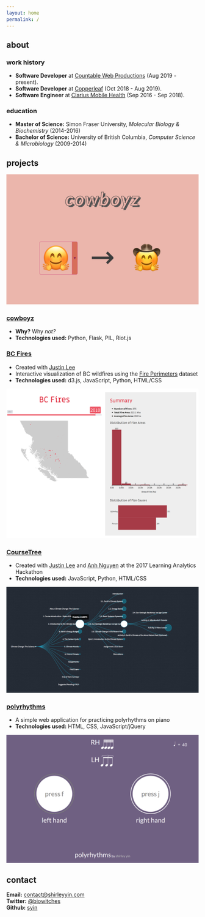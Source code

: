 ```yaml
---
layout: home
permalink: /
---
```


## about

### work history

* __Software Developer__ at [Countable Web Productions](https://countable.ca/) (Aug 2019 - present).
* __Software Developer__ at [Copperleaf](https://www.copperleaf.com/) (Oct 2018 - Aug 2019).
* __Software Engineer__ at [Clarius Mobile Health](https://www.clarius.com/) (Sep 2016 - Sep 2018).

### education

* __Master of Science:__ Simon Fraser University, _Molecular Biology &amp; Biochemistry_ (2014-2016)
* __Bachelor of Science:__ University of British Columbia, _Computer Science &amp; Microbiology_ (2009-2014)

## projects

<a href="http://cowboyz.shirleyyin.com"><img class="entry-img" src="/images/cowboyz.png" alt="Screenshot of cowboyz"></a>

<div class="entry">
    <h3 class="entry-title"><a href="http://cowboyz.shirleyyin.com">cowboyz</a></h3>
    <ul>
        <li><strong>Why?</strong> Why <em>not?</em></li>
        <li><strong>Technologies used:</strong> Python, Flask, PIL, Riot.js</li>
    </ul>
    <h3 class="entry-title"><a href="http://bcfires.shirleyyin.com">BC Fires</a></h3>
    <ul>
        <li>Created with <a href="https://github.com/justin0022">Justin Lee</a></li>
        <li>Interactive visualization of BC wildfires using the <a href="https://catalogue.data.gov.bc.ca/dataset/fire-perimeters-historical">Fire Perimeters</a> dataset</li>
        <li><strong>Technologies used:</strong> d3.js, JavaScript, Python, HTML/CSS</li>
    </ul>
</div>

<a href="http://bcfires.shirleyyin.com"><img class="entry-img" src="/images/bcfires.png" alt="Screenshot of bcfires"></a>

<div class="entry">
    <h3 class="entry-title"><a href="http://link.landfood.ubc.ca/courseTree/">CourseTree</a></h3>
    <ul>
        <li>Created with <a href="https://github.com/justin0022">Justin Lee</a> and <a href="http://anhchor.com/">Anh Nguyen</a> at the 2017 Learning Analytics Hackathon</li>
        <li><strong>Technologies used:</strong> JavaScript, Python, HTML/CSS</li>
    </ul>
</div>
<a href="http://link.landfood.ubc.ca/courseTree/"><img class="entry-img" src="https://raw.githubusercontent.com/justin0022/UBCHack/master/docs/screenshot-1.png" alt="Screenshot of CourseTree"></a>

<div class="entry">
    <h3 class="entry-title"><a href="https://github.com/syin/polyrhythms">polyrhythms</a></h3>
    <ul>
        <li>A simple web application for practicing polyrhythms on piano</li>
        <li><strong>Technologies used:</strong> HTML, CSS, JavaScript/jQuery</li>
    </ul>
</div>
<a href="https://github.com/syin/polyrhythms"><img class="entry-img" src="/images/polyrhythms.png" alt="Screenshot of polyrhythms"></a>

## contact

__Email:__ [contact@shirleyyin.com](mailto:contact@shirleyyin.com)  
__Twitter:__ [@biowitches](https://twitter.com/biowitches)  
__Github:__ [syin](https://github.com/syin/)
